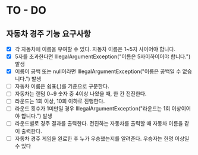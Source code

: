 # TO - DO
## 자동차 경주 기능 요구사항
- [x] 각 자동차에 이름을 부여할 수 있다. 자동차 이름은 1~5자 사이어야 합니다.
- [x] 5자를 초과한다면 IllegalArgumentException("이름은 5자이하이어야 합니다.") 발생
- [x] 이름이 공백 또는 null이라면 IllegalArgumentException("이름은 공백일 수 없습니다.") 발생
- [ ] 자동차 이름은 쉼표(,)를 기준으로 구분한다.
- [ ] 자동차는 랜덤 0~9 숫자 중 4이상 나왔을 때, 한 칸 전진한다.
- [ ] 라운드는 1회 이상, 10회 이하로 진행한다.
- [ ] 라운드 횟수가 1미만일 경우 IllegalArgumentException("라운드는 1회 이상이어야 합니다.") 발생
- [ ] 라운드별로 경주 결과를 출력한다. 전진하는 자동차를 출력할 때 자동차 이름을 같이 출력한다.
- [ ] 자동차 경주 게임을 완료한 후 누가 우승했는지를 알려준다. 우승자는 한명 이상일 수 있다